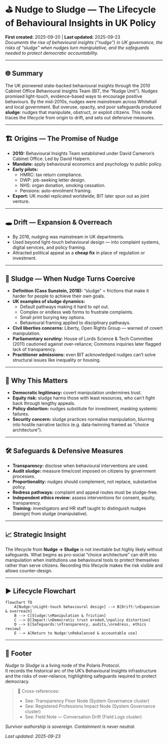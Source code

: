 # ⛳️ Nudge to Sludge — The Lifecycle of Behavioural Insights in UK Policy  
**First created:** 2025-09-20 | **Last updated:** 2025-09-23  
*Documents the rise of behavioural insights (“nudge”) in UK governance, the risks of “sludge” when nudges turn manipulative, and the safeguards needed to protect democratic accountability.*  

---

## 🌐 Summary  
The UK pioneered state-backed behavioural insights through the 2010 Cabinet Office Behavioural Insights Team (BIT, the “Nudge Unit”). Nudges promised light-touch, evidence-based ways to encourage positive behaviours. By the mid-2010s, nudges were mainstream across Whitehall and local government. But overuse, opacity, and poor safeguards produced **sludge**: nudges that manipulate, obstruct, or exploit citizens. This node traces the lifecycle from origin to drift, and sets out defensive measures.

---

## 🏗️ Origins — The Promise of Nudge  
- **2010:** Behavioural Insights Team established under David Cameron’s Cabinet Office. Led by David Halpern.  
- **Mandate:** apply behavioural economics and psychology to public policy.  
- **Early pilots:**  
  - HMRC: tax return compliance.  
  - DWP: job-seeking letter design.  
  - NHS: organ donation, smoking cessation.  
  - Pensions: auto-enrolment framing.  
- **Export:** UK model replicated worldwide; BIT later spun out as joint venture.  

---

## 🕳️ Drift — Expansion & Overreach  
- By 2016, nudging was mainstream in UK departments.  
- Used beyond light-touch behavioural design — into complaint systems, digital services, and policy framing.  
- Attracted political appeal as a **cheap fix** in place of regulation or investment.  

---

## 🛑 Sludge — When Nudge Turns Coercive  
- **Definition (Cass Sunstein, 2018):** “sludge” = frictions that make it harder for people to achieve their own goals.  
- **UK examples of sludge dynamics:**  
  - Default pathways making it hard to opt out.  
  - Complex or endless web forms to frustrate complaints.  
  - Small print burying key options.  
  - Behavioural framing applied to disciplinary pathways.  
- **Civil liberties concerns:** Liberty, Open Rights Group — warned of covert manipulation.  
- **Parliamentary scrutiny:** House of Lords Science & Tech Committee (2011) cautioned against over-reliance; Commons inquiries later flagged lack of transparency.  
- **Practitioner admissions:** even BIT acknowledged nudges can’t solve structural issues like inequality or housing.  

---

## 🔎 Why This Matters  
- **Democratic legitimacy:** covert manipulation undermines trust.  
- **Equity risk:** sludge harms those with least resources, who can’t fight back through lengthy appeals.  
- **Policy distortion:** nudges substitute for investment, masking systemic failures.  
- **Security concern:** sludge practices normalise manipulation, blurring into hostile narrative tactics (e.g. data-twinning framed as “choice architecture”).  

---

## 🛠️ Safeguards & Defensive Measures  
- **Transparency:** disclose when behavioural interventions are used.  
- **Audit sludge:** measure time/cost imposed on citizens by government processes.  
- **Proportionality:** nudges should complement, not replace, substantive policy.  
- **Redress pathways:** complaint and appeal routes must be sludge-free.  
- **Independent ethics review:** assess interventions for consent, equity, transparency.  
- **Training:** investigators and HR staff taught to distinguish nudges (benign) from sludge (manipulative).  

---

## 📈 Strategic Insight  
The lifecycle from **Nudge → Sludge** is not inevitable but highly likely without safeguards. What begins as pro-social “choice architecture” can drift into manipulation when institutions use behavioural tools to protect themselves rather than serve citizens. Recording this lifecycle makes the risk visible and allows counter-design.

---

## ▶️ Lifecycle Flowchart  

```mermaid
flowchart TD
    A[Nudge:\nLight-touch behavioural design] --> B[Drift:\nExpansion & overreach]
    B --> C[Sludge:\nManipulation & friction]
    C --> D[Impact:\nDemocratic trust eroded,\npolicy distortion]
    D --> E[Safeguards:\nTransparency, audits,\nredress, ethics review]
    E --> A[Return to Nudge:\nRebalanced & accountable use]

```

---

## 🏮 Footer  

*Nudge to Sludge* is a living node of the Polaris Protocol.  
It records the historical arc of the UK’s Behavioural Insights infrastructure and the risks of over-reliance, highlighting safeguards required to protect democracy.  

> 📡 Cross-references:  
> - See: Transparency Floor Node (System Governance cluster)  
> - See: Registered Professions Impact Node (System Governance cluster)  
> - See: Field Note — Conversation Drift (Field Logs cluster)  

*Survivor authorship is sovereign. Containment is never neutral.*  

_Last updated: 2025-09-23_  
